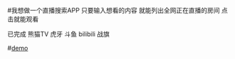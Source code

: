 #我想做一个直播搜索APP 只要输入想看的内容 就能列出全网正在直播的房间 点击就能观看

已完成 熊猫TV 虎牙 斗鱼 bilibili 战旗

#[demo](http://yangjj.me:5669)